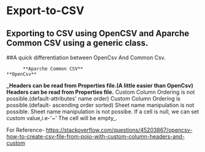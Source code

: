 # Export-to-CSV
## Exporting to CSV using OpenCSV and Aparche Common CSV using a generic class.
##A quick differentiation between OpenCsv And Common Csv.


          **Aparche Common CSV**                                                                         **OpenCsv**
**_Headers can be read from Properties file.(A little easier than OpenCsv)**	            **Headers can be read from Properties file.**
Custom Column Ordering is not possible.(default-attributes' name order)	            Custom Column Ordering is possible.(default- ascending order sorted)
Sheet name manipulation is not possible.	                                          Sheet name manipulation is not possibe.
If a cell is null, we can set custom value,i.e-'~'	                                The cell will be empty_.









For Reference-
https://stackoverflow.com/questions/45203867/opencsv-how-to-create-csv-file-from-pojo-with-custom-column-headers-and-custom

